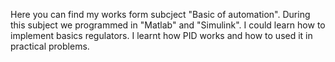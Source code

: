 Here you can find my works form subcject "Basic of automation". During this subject we programmed in "Matlab" and "Simulink".
I could learn how to implement basics regulators. I learnt how PID works and how to used it in practical problems.